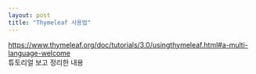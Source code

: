 ```yaml
---
layout: post
title: "Thymeleaf 사용법"
---
```


https://www.thymeleaf.org/doc/tutorials/3.0/usingthymeleaf.html#a-multi-language-welcome  
튜토리얼 보고 정리한 내용 
